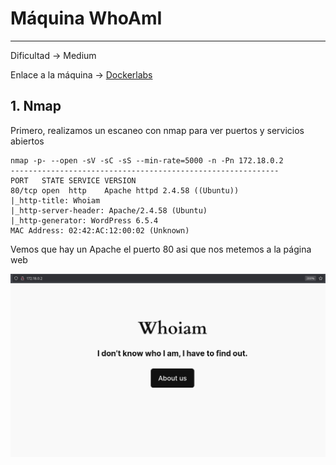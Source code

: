 # Máquina WhoAmI

---------------------

Dificultad -> Medium

Enlace a la máquina -> [Dockerlabs](https://dockerlabs.es/)

## 1. Nmap

Primero, realizamos un escaneo con nmap para ver puertos y servicios abiertos

```shell
nmap -p- --open -sV -sC -sS --min-rate=5000 -n -Pn 172.18.0.2
------------------------------------------------------------
PORT   STATE SERVICE VERSION
80/tcp open  http    Apache httpd 2.4.58 ((Ubuntu))
|_http-title: Whoiam
|_http-server-header: Apache/2.4.58 (Ubuntu)
|_http-generator: WordPress 6.5.4
MAC Address: 02:42:AC:12:00:02 (Unknown)
```

Vemos que hay un Apache el puerto 80 asi que nos metemos a la página web

![](assets/1cb63fb5d2eedd3e93b3946bb3a59b06d156795a.png)
